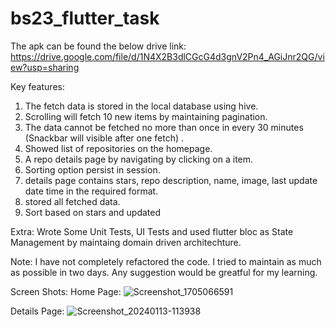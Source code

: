 # bs23_flutter_task
The apk can be found the below drive link:
https://drive.google.com/file/d/1N4X2B3dlCGcG4d3gnV2Pn4_AGiJnr2QG/view?usp=sharing

Key features: 
1. The fetch data is stored in the local database using hive.
2. Scrolling will fetch 10 new items by maintaining pagination.
3. The data cannot be fetched no more than once in every 30 minutes (Snackbar will visible after one fetch) .
4. Showed list of repositories on the homepage.
5. A repo details page by navigating by clicking on a item.
6. Sorting option persist in session.
7. details page contains stars, repo description, name, image, last update date time in the required format.
8. stored all fetched data.
9. Sort based on stars and updated

Extra:
Wrote Some Unit Tests, UI Tests and used flutter bloc as State Management by maintaing domain driven architechture.

Note: I have not completely refactored the code. I tried to maintain as much as possible in two days. Any suggestion would be greatful for my learning.

Screen Shots: 
Home Page:
![Screenshot_1705066591](https://github.com/Tarikul-Islam-Tuhin/flutter_2024/assets/119291006/9fe79c76-4a3f-405c-9803-34fc11dd911a)

Details Page: 
![Screenshot_20240113-113938](https://github.com/Tarikul-Islam-Tuhin/flutter_2024/assets/119291006/25dd0b29-55a8-4d61-bfd3-a1205b26208c)
